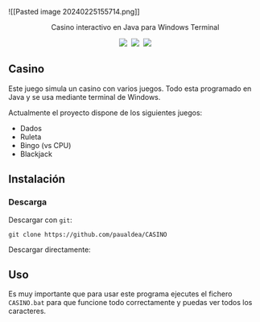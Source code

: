 ![[Pasted image 20240225155714.png]]

<p align="center">
Casino interactivo en Java para Windows Terminal
</p>
<p align="center">
<a href=""><img src="https://img.shields.io/badge/version-3.0.0-blue
"></a>&nbsp;
<a href=""><img src="https://img.shields.io/badge/license-GPL%203.0-orange"></a>&nbsp;
<a href=""><img src="https://img.shields.io/badge/contributors-2-green"></a>
</p>

## Casino

Este juego simula un casino con varios juegos. Todo esta programado en Java y se usa mediante terminal de Windows.

Actualmente el proyecto dispone de los siguientes juegos:

 - Dados
 - Ruleta
 - Bingo (vs CPU)
 - Blackjack

## Instalación

### Descarga

Descargar con `git`:

```term
git clone https://github.com/paualdea/CASINO
```

Descargar directamente:

## Uso

Es muy importante que para usar este programa ejecutes el fichero `CASINO.bat` para que funcione todo correctamente y puedas ver todos los caracteres.

